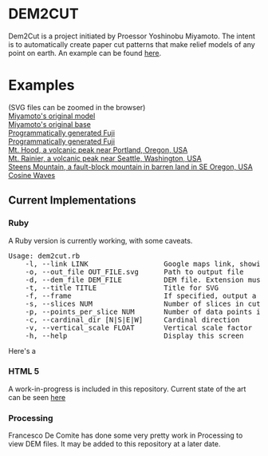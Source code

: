 # DEM2CUT

Dem2Cut is a project initiated by Proessor Yoshinobu Miyamoto.  The intent is to automatically create paper cut patterns that make relief models of any point on earth.  An example can be found [here](http://www.flickr.com/photos/yoshinobu_miyamoto/6713516087/in/photostream/ "Mt. Fuji Papercut").

# Examples 
(SVG files can be zoomed in the browser)  
[Miyamoto's original model](DEM2CUT/examples/fuji-model-full-mt-1.pdf)  
[Miyamoto's original base](DEM2CUT/examples/fuji-model-full-base-simple.pdf)  
[Programmatically generated Fuji](DEM2CUT/examples/fuji_1.svg)  
[Programmatically generated Fuji](DEM2CUT/examples/fuji_1_frame.svg)  
[Mt. Hood, a volcanic peak near Portland, Oregon, USA](DEM2CUT/examples/hood_1.svg)  
[Mt. Rainier, a volcanic peak near Seattle, Washington, USA](DEM2CUT/examples/rainier_1.svg)  
[Steens Mountain, a fault-block mountain in barren land in SE Oregon, USA](DEM2CUT/examples/steens_1.svg)  
[Cosine Waves](DEM2CUT/examples/cosine_1.svg)  

## Current Implementations

### Ruby
A Ruby version is currently working, with some caveats.  

<pre>
Usage: dem2cut.rb  
    -l, --link LINK                  Google maps link, showing an area within a single 1x1 degree square  
    -o, --out_file OUT_FILE.svg      Path to output file    
    -d, --dem_file DEM_FILE          DEM file. Extension must be one of [.hgt, .pgm, .asc]  
    -t, --title TITLE                Title for SVG  
    -f, --frame                      If specified, output a second image for use as the frame for the cut pattern  
    -s, --slices NUM                 Number of slices in cut pattern  
    -p, --points_per_slice NUM       Number of data points in each slice  
    -c, --cardinal_dir [N|S|E|W]     Cardinal direction  
    -v, --vertical_scale FLOAT       Vertical scale factor  
    -h, --help                       Display this screen  
</pre>

Here's a 

### HTML 5
A work-in-progress is included in this repository. Current state of the art can be seen [here](http://etjones.webfactional.com/DEM2CUT/web/dem2cut.html)  

### Processing
Francesco De Comite has done some very pretty work in Processing to view DEM files. It may be added to this repository at a later date.  
